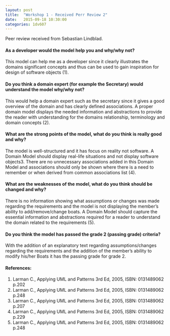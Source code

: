 ```yaml
---
layout: post
title:  "Workshop 1 - Received Perr Review 2"
date:   2015-09-18 10:30:00
categories: 1dv607
---
```


Peer review received from Sebastian Lindblad.

#### As a developer would the model help you and why/why not?
This model can help me as a developer since it clearly illustrates the domains significant concepts and thus can be used to gain inspiration for design of software objects (1).

#### Do you think a domain expert (for example the Secretary) would understand the model why/why not?
This would help a domain expert such as the secretary since it gives a good overview of the domain and has clearly defined associations. A proper domain model displays the needed information and abstractions to provide the reader with understanding for the domains relationship, terminology and domain concepts (2).

#### What are the strong points of the model, what do you think is really good and why?
The model is well-structured and it has focus on reality not software. A Domain Model should display real-life situations and not display software objects3.
There are no unnecessary associations added in this Domain Model and associations should only be shown where there is a need to remember or when derived from common associations list (4).

#### What are the weaknesses of the model, what do you think should be changed and why?
There is no information showing what assumptions or changes was made regarding the requirements and the model is not displaying the member’s ability to add/remove/change boats. A Domain Model should capture the essential information and abstractions required for a reader to understand the domain related to the requirements (5).

#### Do you think the model has passed the grade 2 (passing grade) criteria?
With the addition of an explanatory text regarding assumptions/changes regarding the requirements and the addition of the member’s ability to modify his/her Boats it has the passing grade for grade 2. 

#### References:
1. Larman C., Applying UML and Patterns 3rd Ed, 2005, ISBN: 0131489062 p.202 
2. Larman C., Applying UML and Patterns 3rd Ed, 2005, ISBN: 0131489062 p.248 
3. Larman C., Applying UML and Patterns 3rd Ed, 2005, ISBN: 0131489062 p.207 
4. Larman C., Applying UML and Patterns 3rd Ed, 2005, ISBN: 0131489062 p.229 
5. Larman C., Applying UML and Patterns 3rd Ed, 2005, ISBN: 0131489062 p.248